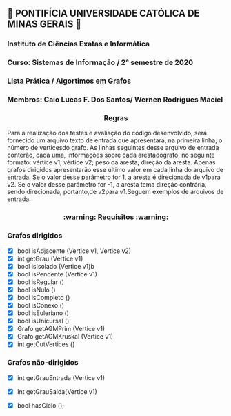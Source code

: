 ## :book: PONTIFÍCIA UNIVERSIDADE CATÓLICA DE MINAS GERAIS :book:
### Instituto de Ciências Exatas e Informática
### Curso: Sistemas de Informação / 2° semestre de 2020
### Lista Prática / Algortimos em Grafos
### Membros: Caio Lucas F. Dos Santos/ Wernen Rodrigues Maciel

<h3 align=center>Regras</h3>
Para  a  realização  dos  testes  e  avaliação  do  código  desenvolvido,  será  fornecido  um  arquivo  texto  de entrada que apresentará, na primeira linha, o número de verticesdo grafo. As linhas seguintes desse arquivo  de  entrada  conterão,  cada  uma, informações  sobre  cada  arestadografo,  no  seguinte formato: vértice  v1;  vértice  v2;  peso  da  aresta;  direção  da  aresta.  Apenas  grafos  dirigidos apresentarão esse último valor em cada linha do arquivo de entrada. Se o valor desse parâmetro for 1, a aresta é direcionada de v1para v2. Se o valor desse parâmetro for -1, a aresta tema direção contrária, sendo direcionada, portanto,de v2para v1.Seguem exemplos de arquivos de entrada.

<h3 align=center>:warning: Requisitos :warning:</h3>

### Grafos dirigidos
- [x] bool isAdjacente (Vertice v1, Vertice v2)
- [x] int getGrau (Vertice v1)
- [x] bool isIsolado (Vertice v1)b
- [x] bool isPendente (Vertice v1)
- [x] bool isRegular ()
- [x] bool isNulo ()
- [x] bool isCompleto ()
- [x] bool isConexo ()
- [x] bool isEuleriano ()
- [x] bool isUnicursal ()
- [x] Grafo getAGMPrim (Vertice v1)
- [x] Grafo  getAGMKruskal (Vertice  v1)
- [x] int  getCutVertices  ()

### Grafos não-dirigidos
- [x] int getGrauEntrada (Vertice v1)
- [x] int getGrauSaida(Vertice v1)
- [x] bool hasCiclo ();


